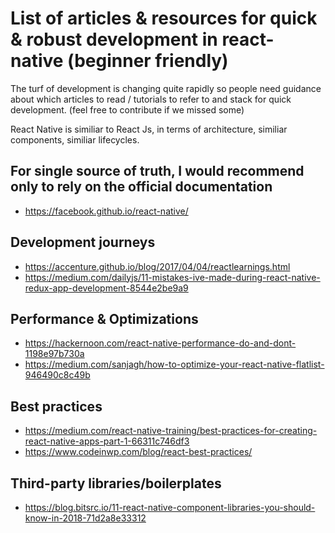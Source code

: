 # List of articles & resources for quick & robust development in react-native (beginner friendly)

The turf of development is changing quite rapidly so people need guidance about which articles to read / tutorials to refer to and stack for quick development. (feel free to contribute if we missed some)

React Native is similiar to React Js, in terms of architecture, similiar components, similiar lifecycles.

## For single source of truth, I would recommend only to rely on the official documentation
  - https://facebook.github.io/react-native/

## Development journeys
  - https://accenture.github.io/blog/2017/04/04/reactlearnings.html
  - https://medium.com/dailyjs/11-mistakes-ive-made-during-react-native-redux-app-development-8544e2be9a9

## Performance & Optimizations
  - https://hackernoon.com/react-native-performance-do-and-dont-1198e97b730a
  - https://medium.com/sanjagh/how-to-optimize-your-react-native-flatlist-946490c8c49b

## Best practices
  - https://medium.com/react-native-training/best-practices-for-creating-react-native-apps-part-1-66311c746df3
  - https://www.codeinwp.com/blog/react-best-practices/

## Third-party libraries/boilerplates
  - https://blog.bitsrc.io/11-react-native-component-libraries-you-should-know-in-2018-71d2a8e33312
